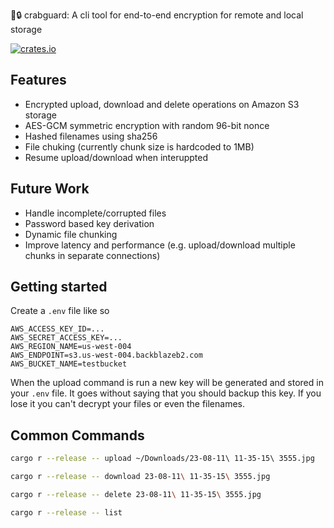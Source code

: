 🦀🔒 crabguard: A cli tool for end-to-end encryption for remote and local storage

[![crates.io](https://buildstats.info/crate/crabguard)](https://crates.io/crates/crabguard)

## Features
- Encrypted upload, download and delete operations on Amazon S3 storage
- AES-GCM symmetric encryption with random 96-bit nonce
- Hashed filenames using sha256
- File chuking (currently chunk size is hardcoded to 1MB)
- Resume upload/download when interuppted

## Future Work
- Handle incomplete/corrupted files
- Password based key derivation
- Dynamic file chunking
- Improve latency and performance (e.g. upload/download multiple chunks in separate connections)

## Getting started
Create a `.env` file like so

```
AWS_ACCESS_KEY_ID=...
AWS_SECRET_ACCESS_KEY=...
AWS_REGION_NAME=us-west-004
AWS_ENDPOINT=s3.us-west-004.backblazeb2.com
AWS_BUCKET_NAME=testbucket
```

When the upload command is run a new key will be generated and stored in your `.env` file. It goes without saying that you should backup this key. If you lose it you can't decrypt your files or even the filenames. 

## Common Commands

```bash
cargo r --release -- upload ~/Downloads/23-08-11\ 11-35-15\ 3555.jpg
```

```bash
cargo r --release -- download 23-08-11\ 11-35-15\ 3555.jpg
```

```bash
cargo r --release -- delete 23-08-11\ 11-35-15\ 3555.jpg
```

```bash
cargo r --release -- list
```
